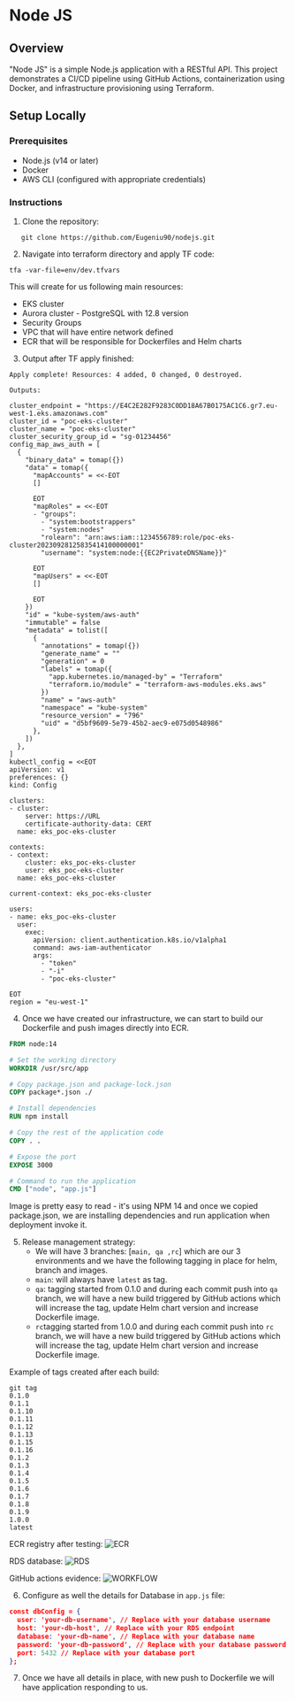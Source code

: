 # Node JS

## Overview

"Node JS" is a simple Node.js application with a RESTful API. This project demonstrates a CI/CD pipeline using GitHub Actions, containerization using Docker, and infrastructure provisioning using Terraform.

## Setup Locally

### Prerequisites

- Node.js (v14 or later)
- Docker
- AWS CLI (configured with appropriate credentials)

### Instructions

1. Clone the repository:
```shell
   git clone https://github.com/Eugeniu90/nodejs.git 
```

2. Navigate into terraform directory and apply TF code:
```shell
tfa -var-file=env/dev.tfvars
```
This will create for us following main resources:
- EKS cluster
- Aurora cluster - PostgreSQL with 12.8 version
- Security Groups
- VPC that will have entire network defined
- ECR that will be responsible for Dockerfiles and Helm charts

3. Output after TF apply finished:
```shell
Apply complete! Resources: 4 added, 0 changed, 0 destroyed.

Outputs:

cluster_endpoint = "https://E4C2E282F9283C0DD18A67B0175AC1C6.gr7.eu-west-1.eks.amazonaws.com"
cluster_id = "poc-eks-cluster"
cluster_name = "poc-eks-cluster"
cluster_security_group_id = "sg-01234456"
config_map_aws_auth = [
  {
    "binary_data" = tomap({})
    "data" = tomap({
      "mapAccounts" = <<-EOT
      []

      EOT
      "mapRoles" = <<-EOT
      - "groups":
        - "system:bootstrappers"
        - "system:nodes"
        "rolearn": "arn:aws:iam::1234556789:role/poc-eks-cluster20230928125835414100000001"
        "username": "system:node:{{EC2PrivateDNSName}}"

      EOT
      "mapUsers" = <<-EOT
      []

      EOT
    })
    "id" = "kube-system/aws-auth"
    "immutable" = false
    "metadata" = tolist([
      {
        "annotations" = tomap({})
        "generate_name" = ""
        "generation" = 0
        "labels" = tomap({
          "app.kubernetes.io/managed-by" = "Terraform"
          "terraform.io/module" = "terraform-aws-modules.eks.aws"
        })
        "name" = "aws-auth"
        "namespace" = "kube-system"
        "resource_version" = "796"
        "uid" = "d5bf9609-5e79-45b2-aec9-e075d0548986"
      },
    ])
  },
]
kubectl_config = <<EOT
apiVersion: v1
preferences: {}
kind: Config

clusters:
- cluster:
    server: https://URL
    certificate-authority-data: CERT
  name: eks_poc-eks-cluster

contexts:
- context:
    cluster: eks_poc-eks-cluster
    user: eks_poc-eks-cluster
  name: eks_poc-eks-cluster

current-context: eks_poc-eks-cluster

users:
- name: eks_poc-eks-cluster
  user:
    exec:
      apiVersion: client.authentication.k8s.io/v1alpha1
      command: aws-iam-authenticator
      args:
        - "token"
        - "-i"
        - "poc-eks-cluster"

EOT
region = "eu-west-1"
```
4. Once we have created our infrastructure, we can start to build our Dockerfile and push images directly into ECR.
```dockerfile
FROM node:14

# Set the working directory
WORKDIR /usr/src/app

# Copy package.json and package-lock.json
COPY package*.json ./

# Install dependencies
RUN npm install

# Copy the rest of the application code
COPY . .

# Expose the port
EXPOSE 3000

# Command to run the application
CMD ["node", "app.js"]
```

Image is pretty easy to read - it's using NPM 14 and once we copied package.json, we are installing dependencies and run application when deployment invoke it.

5. Release management strategy:
   - We will have 3 branches: [`main, qa ,rc`] which are our 3 environments and we have the following tagging in place for helm, branch and images.
   - `main`: will always have `latest` as tag.
   - `qa`: tagging started from 0.1.0 and during each commit push into `qa` branch, we will have a new build triggered by GitHub actions which will increase the tag, update Helm chart version and increase Dockerfile image. 
   - `rc`tagging started from 1.0.0 and during each commit push into `rc` branch, we will have a new build triggered by GitHub actions which will increase the tag, update Helm chart version and increase Dockerfile image.

Example of tags created after each build:
```shell
git tag
0.1.0
0.1.1
0.1.10
0.1.11
0.1.12
0.1.13
0.1.15
0.1.16
0.1.2
0.1.3
0.1.4
0.1.5
0.1.6
0.1.7
0.1.8
0.1.9
1.0.0
latest
```

ECR registry after testing:
![ECR](media/ecr.png)


RDS database:
![RDS](media/rds.png)

GitHub actions evidence:
![WORKFLOW](media/worklow.png)


6. Configure as well the details for Database in `app.js` file:
```json
const dbConfig = {
  user: 'your-db-username', // Replace with your database username
  host: 'your-db-host', // Replace with your RDS endpoint
  database: 'your-db-name', // Replace with your database name
  password: 'your-db-password', // Replace with your database password
  port: 5432 // Replace with your database port
};
```

7. Once we have all details in place, with new push to Dockerfile we will have application responding to us.
